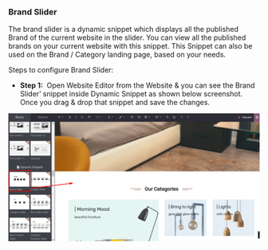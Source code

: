 
### Brand Slider



The brand slider is a dynamic snippet which displays all the published Brand of the current website in the slider. You can view all the published brands on your current website with this snippet. This Snippet can also be used on the Brand / Category landing page, based on your needs.


Steps to configure Brand Slider:


* **Step 1:**  Open Website Editor from the Website & you can see the Brand Slider’ snippet inside Dynamic Snippet as shown below screenshot. Once you drag & drop that snippet and save the changes.

![](./images/37-1.png)


